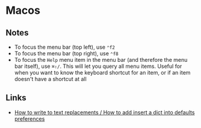 # Macos

## Notes

- To focus the menu bar (top left), use `⌃f2`
- To focus the menu bar (top right), use `⌃f8`
- To focus the `Help` menu item in the menu bar (and therefore the menu bar itself), use `⌘⇧/`. This will let you query all menu items. Useful for when you want to know the keyboard shortcut for an item, or if an item doesn't have a shortcut at all

## Links

- [How to write to text replacements / How to add insert a dict into defaults preferences](https://apple.stackexchange.com/questions/110776/writing-to-nsuserdictionaryreplacementitems-with-defaults)
